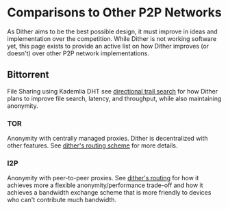 # Comparisons to Other P2P Networks

As Dither aims to be the best possible design, it must improve in ideas and implementation over the competition. While Dither is not working software yet, this page exists to provide an active list on how Dither improves (or doesn't) over other P2P network implementations.

## Bittorrent

File Sharing using Kademlia DHT see [directional trail search](./dither/directional-trail-search.md) for how Dither plans to improve file search, latency, and throughput, while also maintaining anonymity.

### TOR
Anonymity with centrally managed proxies. Dither is decentralized with other features. See [dither's routing scheme](./dither/routing.md) for more details.

### I2P
Anonymity with peer-to-peer proxies. See [dither's routing](./dither/routing.md) for how it achieves more a flexible anonymity/performance trade-off and how it achieves a bandwidth exchange scheme that is more friendly to devices who can't contribute much bandwidth.